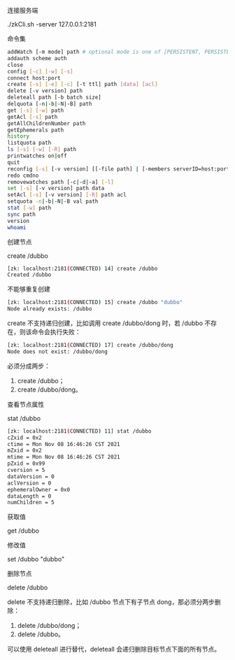 连接服务端

./zkCli.sh -server 127.0.0.1:2181



命令集

```bash
addWatch [-m mode] path # optional mode is one of [PERSISTENT, PERSISTENT_RECURSIVE] - default is PERSISTENT_RECURSIVE
addauth scheme auth
close
config [-c] [-w] [-s]
connect host:port
create [-s] [-e] [-c] [-t ttl] path [data] [acl]
delete [-v version] path
deleteall path [-b batch size]
delquota [-n|-b|-N|-B] path
get [-s] [-w] path
getAcl [-s] path
getAllChildrenNumber path
getEphemerals path
history
listquota path
ls [-s] [-w] [-R] path
printwatches on|off
quit
reconfig [-s] [-v version] [[-file path] | [-members serverID=host:port1:port2;port3[,...]*]] | [-add serverId=host:port1:port2;port3[,...]]* [-remove serverId[,...]*]
redo cmdno
removewatches path [-c|-d|-a] [-l]
set [-s] [-v version] path data
setAcl [-s] [-v version] [-R] path acl
setquota -n|-b|-N|-B val path
stat [-w] path
sync path
version
whoami
```



创建节点

create /dubbo

```bash
[zk: localhost:2181(CONNECTED) 14] create /dubbo
Created /dubbo
```

不能够重复创建

```bash
[zk: localhost:2181(CONNECTED) 15] create /dubbo "dubbo"
Node already exists: /dubbo
```

create 不支持递归创建，比如调用 create /dubbo/dong 时，若 /dubbo 不存在，则该命令会执行失败：

```bash
[zk: localhost:2181(CONNECTED) 17] create /dubbo/dong
Node does not exist: /dubbo/dong
```

必须分成两步：

1.  create /dubbo；
2.  create /dubbo/dong。



查看节点属性

stat /dubbo

```bash
[zk: localhost:2181(CONNECTED) 11] stat /dubbo
cZxid = 0x2
ctime = Mon Nov 08 16:46:26 CST 2021
mZxid = 0x2
mtime = Mon Nov 08 16:46:26 CST 2021
pZxid = 0x99
cversion = 5
dataVersion = 0
aclVersion = 0
ephemeralOwner = 0x0
dataLength = 0
numChildren = 5
```



获取值

get /dubbo



修改值

set /dubbo "dubbo"



删除节点

delete /dubbo

delete 不支持递归删除，比如 /dubbo 节点下有子节点 dong，那必须分两步删除：

1.  delete /dubbo/dong；
2.  delete /dubbo。

可以使用 deleteall 进行替代，deleteall 会递归删除目标节点下面的所有节点。